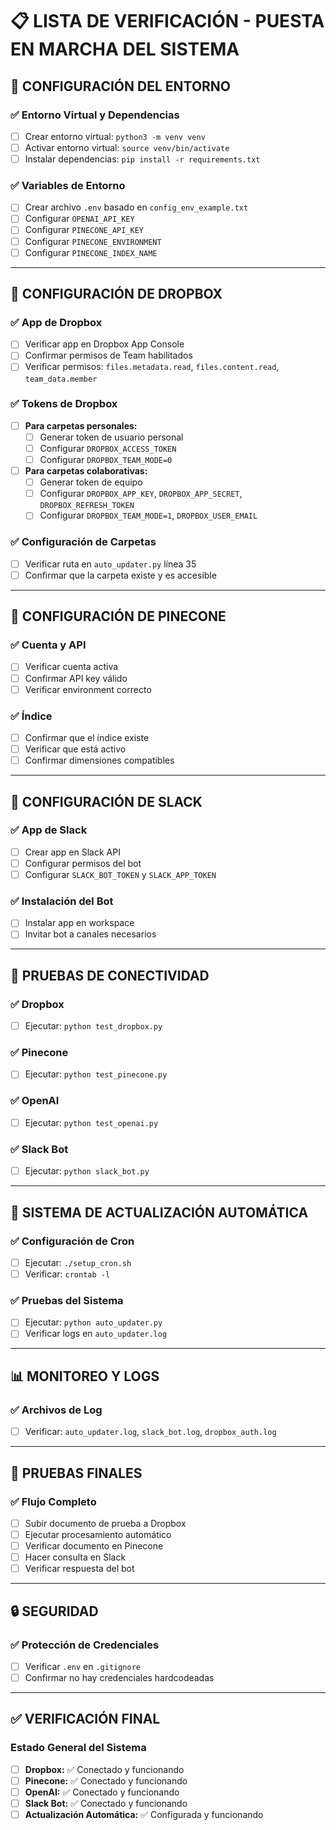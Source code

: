 # 📋 LISTA DE VERIFICACIÓN - PUESTA EN MARCHA DEL SISTEMA

## 🔧 CONFIGURACIÓN DEL ENTORNO

### ✅ Entorno Virtual y Dependencias
- [ ] Crear entorno virtual: `python3 -m venv venv`
- [ ] Activar entorno virtual: `source venv/bin/activate`
- [ ] Instalar dependencias: `pip install -r requirements.txt`

### ✅ Variables de Entorno
- [ ] Crear archivo `.env` basado en `config_env_example.txt`
- [ ] Configurar `OPENAI_API_KEY`
- [ ] Configurar `PINECONE_API_KEY`
- [ ] Configurar `PINECONE_ENVIRONMENT`
- [ ] Configurar `PINECONE_INDEX_NAME`

---

## 🔐 CONFIGURACIÓN DE DROPBOX

### ✅ App de Dropbox
- [ ] Verificar app en Dropbox App Console
- [ ] Confirmar permisos de Team habilitados
- [ ] Verificar permisos: `files.metadata.read`, `files.content.read`, `team_data.member`

### ✅ Tokens de Dropbox
- [ ] **Para carpetas personales:**
  - [ ] Generar token de usuario personal
  - [ ] Configurar `DROPBOX_ACCESS_TOKEN`
  - [ ] Configurar `DROPBOX_TEAM_MODE=0`

- [ ] **Para carpetas colaborativas:**
  - [ ] Generar token de equipo
  - [ ] Configurar `DROPBOX_APP_KEY`, `DROPBOX_APP_SECRET`, `DROPBOX_REFRESH_TOKEN`
  - [ ] Configurar `DROPBOX_TEAM_MODE=1`, `DROPBOX_USER_EMAIL`

### ✅ Configuración de Carpetas
- [ ] Verificar ruta en `auto_updater.py` línea 35
- [ ] Confirmar que la carpeta existe y es accesible

---

## 🌲 CONFIGURACIÓN DE PINECONE

### ✅ Cuenta y API
- [ ] Verificar cuenta activa
- [ ] Confirmar API key válido
- [ ] Verificar environment correcto

### ✅ Índice
- [ ] Confirmar que el índice existe
- [ ] Verificar que está activo
- [ ] Confirmar dimensiones compatibles

---

## 🤖 CONFIGURACIÓN DE SLACK

### ✅ App de Slack
- [ ] Crear app en Slack API
- [ ] Configurar permisos del bot
- [ ] Configurar `SLACK_BOT_TOKEN` y `SLACK_APP_TOKEN`

### ✅ Instalación del Bot
- [ ] Instalar app en workspace
- [ ] Invitar bot a canales necesarios

---

## 🧪 PRUEBAS DE CONECTIVIDAD

### ✅ Dropbox
- [ ] Ejecutar: `python test_dropbox.py`

### ✅ Pinecone
- [ ] Ejecutar: `python test_pinecone.py`

### ✅ OpenAI
- [ ] Ejecutar: `python test_openai.py`

### ✅ Slack Bot
- [ ] Ejecutar: `python slack_bot.py`

---

## 🔄 SISTEMA DE ACTUALIZACIÓN AUTOMÁTICA

### ✅ Configuración de Cron
- [ ] Ejecutar: `./setup_cron.sh`
- [ ] Verificar: `crontab -l`

### ✅ Pruebas del Sistema
- [ ] Ejecutar: `python auto_updater.py`
- [ ] Verificar logs en `auto_updater.log`

---

## 📊 MONITOREO Y LOGS

### ✅ Archivos de Log
- [ ] Verificar: `auto_updater.log`, `slack_bot.log`, `dropbox_auth.log`

---

## 🚀 PRUEBAS FINALES

### ✅ Flujo Completo
- [ ] Subir documento de prueba a Dropbox
- [ ] Ejecutar procesamiento automático
- [ ] Verificar documento en Pinecone
- [ ] Hacer consulta en Slack
- [ ] Verificar respuesta del bot

---

## 🔒 SEGURIDAD

### ✅ Protección de Credenciales
- [ ] Verificar `.env` en `.gitignore`
- [ ] Confirmar no hay credenciales hardcodeadas

---

## ✅ VERIFICACIÓN FINAL

### Estado General del Sistema
- [ ] **Dropbox:** ✅ Conectado y funcionando
- [ ] **Pinecone:** ✅ Conectado y funcionando  
- [ ] **OpenAI:** ✅ Conectado y funcionando
- [ ] **Slack Bot:** ✅ Conectado y funcionando
- [ ] **Actualización Automática:** ✅ Configurada y funcionando 